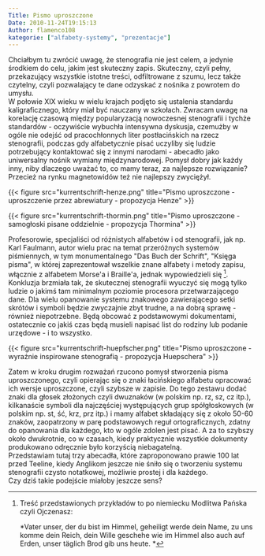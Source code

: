 ```yaml
---
Title: Pismo uproszczone
Date: 2010-11-24T19:15:13
Author: flamenco108
kategorie: ["alfabety-systemy", "prezentacje"]
---
```


Chciałbym tu zwrócić uwagę, że stenografia nie jest celem, a jedynie
środkiem do celu, jakim jest skuteczny zapis. Skuteczny, czyli pełny,
przekazujący wszystkie istotne treści, odfiltrowane z szumu, lecz także
czytelny, czyli pozwalający te dane odzyskać z nośnika z powrotem do
umysłu.  
W połowie XIX wieku w wielu krajach podjęto się ustalenia standardu
kaligraficznego, który miał być nauczany w szkołach. Zwracam uwagę na
korelację czasową między popularyzacją nowoczesnej stenografii i tychże
standardów - oczywiście wybuchła intensywna dyskusja, czemużby w ogóle
nie odejść od pracochłonnych liter postłacińskich na rzecz stenografii,
podczas gdy alfabetycznie pisać uczyliby się ludzie potrzebujący
kontaktować się z innymi narodami - abecadło jako uniwersalny nośnik
wymiany międzynarodowej. Pomysł dobry jak każdy inny, niby dlaczego
uważać to, co mamy teraz, za najlepsze rozwiązanie? Przecież na rynku
magnetowidów też nie najlepszy zwyciężył.  

<!-- ![](kurrentschrift-henze.png)

Pismo uproszczone - uproszczenie przez [abrewiatury](https://pl.wikipedia.org/wiki/Abrewiatura) - propozycja Henze -->

{{< figure src="kurrentschrift-henze.png" title="Pismo uproszczone - uproszczenie przez abrewiatury - propozycja Henze" >}}


<!--   [![]({filename}/wp-images/uploads/2010/11/kurrentschrift-thormin-300x127.png){width="320" height="136"}]({filename}/wp-images/uploads/2010/11/kurrentschrift-thormin.png)
  Pismo uproszczone - samogłoski pisane oddzielnie - propozycja Thormina \*) -->

{{< figure src="kurrentschrift-thormin.png" title="Pismo uproszczone - samogłoski pisane oddzielnie - propozycja Thormina" >}}


Profesorowie, specjaliści od różnistych alfabetów i od stenografii, jak
np. Karl Faulmann, autor wielu prac na temat przeróżnych systemów
piśmiennych, w tym monumentalnego "Das Buch der Schrift", "Księga
pisma", w której zaprezentował wszelkie znane alfabety i metody zapisu,
włącznie z alfabetem Morse'a i Braille'a, jednak wypowiedzieli się [^1].
Konkluzja brzmiała tak, że skutecznej stenografii wyuczyć się mogą tylko
ludzie o jakimś tam minimalnym poziomie procesora przetwarzającego dane.
Dla wielu opanowanie systemu znakowego zawierającego setki skrótów i
symboli będzie zwyczajnie zbyt trudne, a na dobrą sprawę - również
niepotrzebne. Będą obcować z podstawowymi dokumentami, ostatecznie co
jakiś czas będą musieli napisać list do rodziny lub podanie urzędowe - i
to wszystko.  


[^1]: Treść przedstawionych przykładów to po niemiecku Modlitwa Pańska
czyli Ojczenasz:

	*Vater unser, der du bist im Himmel, geheiligt werde dein Name, zu uns
komme dein Reich, dein Wille geschehe wie im Himmel also auch auf Erden,
unser täglich Brod gib uns heute. *



<!--  [![]({filename}/wp-images/uploads/2010/11/kurrentschrift-huepfscher-300x79.png){width="320" height="84"}]({filename}/wp-images/uploads/2010/11/kurrentschrift-huepfscher.png)
  Pismo uproszczone - wyraźnie inspirowane stenografią - propozycja Huepschera \*) -->


{{< figure src="kurrentschrift-huepfscher.png" title="Pismo uproszczone - wyraźnie inspirowane stenografią - propozycja Huepschera" >}}


Zatem w kroku drugim rozważań rzucono pomysł stworzenia pisma
uproszczonego, czyli opierając się o znaki łacińskiego alfabetu
opracować ich wersje uproszczone, czyli szybsze w zapisie. Do tego
zestawu dodać znaki dla głosek złożonych czyli dwuznaków (w polskim np.
rz, sz, cz itp.), kilkanaście symboli dla najczęściej występujących grup
spółgłoskowych (w polskim np. st, ść, krz, prz itp.) i mamy alfabet
składający się z około 50-60 znaków, zaopatrzony w parę podstawowych
reguł ortograficznych, zdatny do opanowania dla każdego, kto w ogóle
zdolen jest pisać. A za to szybszy około dwukrotnie, co w czasach, kiedy
praktycznie wszystkie dokumenty produkowano odręcznie było korzyścią
niebagatelną.  
Przedstawiam tutaj trzy abecadła, które zaproponowano prawie 100 lat
przed Teeline, kiedy Anglikom jeszcze nie śniło się o tworzeniu systemu
stenografii czysto notatkowej, możliwie prostej i dla każdego.  
Czy dziś takie podejście miałoby jeszcze sens?




